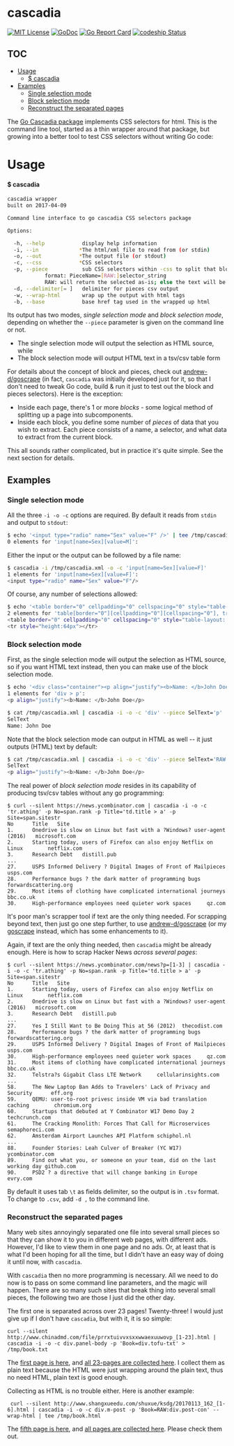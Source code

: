 
# cascadia

[![MIT License](http://img.shields.io/badge/License-MIT-blue.svg)](LICENSE)
[![GoDoc](https://godoc.org/github.com/suntong/cascadia?status.svg)](http://godoc.org/github.com/suntong/cascadia)
[![Go Report Card](https://goreportcard.com/badge/github.com/suntong/cascadia)](https://goreportcard.com/report/github.com/suntong/cascadia)
[![codeship Status](https://codeship.com/projects/7fbac590-a3dd-0134-4b89-26c19bdf8358/status?branch=master)](https://codeship.com/projects/190387)

## TOC
- [Usage](#usage)
  - [$ cascadia](#-cascadia)
- [Examples](#examples)
  - [Single selection mode](#single-selection-mode)
  - [Block selection mode](#block-selection-mode)
  - [Reconstruct the separated pages](#reconstruct-the-separated-pages)

The [Go Cascadia package](https://github.com/andybalholm/cascadia) implements CSS selectors for html. This is the command line tool, started as a thin wrapper around that package, but growing into a better tool to test CSS selectors without writing Go code:

# Usage

#### $ cascadia
```sh
cascadia wrapper
built on 2017-04-09

Command line interface to go cascadia CSS selectors package

Options:

  -h, --help            display help information
  -i, --in             *The html/xml file to read from (or stdin)
  -o, --out            *The output file (or stdout)
  -c, --css            *CSS selectors
  -p, --piece           sub CSS selectors within -css to split that block up into pieces
			format: PieceName=[RAW:]selector_string
			RAW: will return the selected as-is; else the text will be returned
  -d, --delimiter[=	]   delimiter for pieces csv output
  -w, --wrap-html       wrap up the output with html tags
  -b, --base            base href tag used in the wrapped up html
```

Its output has two modes, _single selection mode_ and _block selection mode_, depending on whether the `--piece` parameter is given on the command line or not.

- The single selection mode will output the selection as HTML source, while
- The block selection mode will output HTML text in a tsv/csv table form

For details about the concept of block and pieces, check out [andrew-d/goscrape](https://github.com/andrew-d/goscrape) (in fact, `cascadia` was initially developed just for it, so that I don't need to tweak Go code, build & run it just to test out the block and pieces selectors). Here is the exception:

- Inside each page, there's 1 or more *blocks* - some logical method of splitting up a page into subcomponents.
- Inside each block, you define some number of *pieces* of data that you wish
  to extract.  Each piece consists of a name, a selector, and what data to
  extract from the current block.

This all sounds rather complicated, but in practice it's quite simple. See the next section for details.


## Examples

### Single selection mode

All the three `-i -o -c` options are required. By default it reads from `stdin` and output to `stdout`:

```sh
$ echo '<input type="radio" name="Sex" value="F" />' | tee /tmp/cascadia.xml | cascadia -i -o -c 'input[name=Sex][value=M]'
0 elements for 'input[name=Sex][value=M]':
```

Either the input or the output can be followed by a file name:


```sh
$ cascadia -i /tmp/cascadia.xml -o -c 'input[name=Sex][value=F]'
1 elements for 'input[name=Sex][value=F]':
<input type="radio" name="Sex" value="F"/>
```

Of course, any number of selections allowed:

```sh
$ echo '<table border="0" cellpadding="0" cellspacing="0" style="table-layout: fixed; width: 100%; border: 0 dashed; border-color: #FFFFFF"><tr style="height:64px">aaa</tr></table>' | cascadia -i -o -c 'table[border="0"][cellpadding="0"][cellspacing="0"], tr[style=height\:64px]'
2 elements for 'table[border="0"][cellpadding="0"][cellspacing="0"], tr[style=height\:64px]':
<table border="0" cellpadding="0" cellspacing="0" style="table-layout: fixed; width: 100%; border: 0 dashed; border-color: #FFFFFF"><tbody><tr style="height:64px"></tr></tbody></table>
<tr style="height:64px"></tr>
```

### Block selection mode

First, as the single selection mode will output the selection as HTML source, so if you want HTML text instead, then you can make use of the block selection mode. 

```sh
$ echo '<div class="container"><p align="justify"><b>Name: </b>John Doe</p></div>' | tee /tmp/cascadia.xml | cascadia -i -o -c 'div > p'
1 elements for 'div > p':
<p align="justify"><b>Name: </b>John Doe</p>

$ cat /tmp/cascadia.xml | cascadia -i -o -c 'div' --piece SelText='p'
SelText
Name: John Doe
```

Note that the block selection mode can output in HTML as well -- it just outputs (HTML) text by default:

```sh
$ cat /tmp/cascadia.xml | cascadia -i -o -c 'div' --piece SelText='RAW:p'
SelText 
<p align="justify"><b>Name: </b>John Doe</p>
```

The real power of _block selection mode_ resides in its capability of producing tsv/csv tables without any go programming:


```
$ curl --silent https://news.ycombinator.com | cascadia -i -o -c 'tr.athing' -p No=span.rank -p Title='td.title > a' -p Site=span.sitestr
No      Title   Site
1.      Onedrive is slow on Linux but fast with a ?Windows? user-agent (2016)   microsoft.com
2.      Starting today, users of Firefox can also enjoy Netflix on Linux        netflix.com
3.      Research Debt   distill.pub
...
27.     USPS Informed Delivery ? Digital Images of Front of Mailpieces  usps.com
28.     Performance bugs ? the dark matter of programming bugs  forwardscattering.org
29.     Most items of clothing have complicated international journeys  bbc.co.uk
30.     High-performance employees need quieter work spaces     qz.com
```

It's poor man's scrapper tool if text are the only thing needed. For scrapping beyond text, then just go one step further, to use  [andrew-d/goscrape](https://github.com/andrew-d/goscrape) (or my [goscrape](https://github.com/suntong/goscrape) instead, which has some enhancements to it).

Again, if text are the only thing needed, then `cascadia` might be already enough. Here is how to scrap Hacker News _across several pages_:

```
$ curl --silent https://news.ycombinator.com/news?p=[1-3] | cascadia -i -o -c 'tr.athing' -p No=span.rank -p Title='td.title > a' -p Site=span.sitestr
No      Title   Site
1.      Starting today, users of Firefox can also enjoy Netflix on Linux        netflix.com
2.      Onedrive is slow on Linux but fast with a ?Windows? user-agent (2016)   microsoft.com 
3.      Research Debt   distill.pub
...
27.     Yes I Still Want to Be Doing This at 56 (2012)  thecodist.com
28.     Performance bugs ? the dark matter of programming bugs  forwardscattering.org
29.     USPS Informed Delivery ? Digital Images of Front of Mailpieces  usps.com
30.     High-performance employees need quieter work spaces     qz.com
31.     Most items of clothing have complicated international journeys  bbc.co.uk
32.     Telstra?s Gigabit Class LTE Network     cellularinsights.com
...
58.     The New Laptop Ban Adds to Travelers' Lack of Privacy and Security      eff.org 
59.     QEMU: user-to-root privesc inside VM via bad translation caching        chromium.org
60.     Startups that debuted at Y Combinator W17 Demo Day 2    techcrunch.com
61.     The Cracking Monolith: Forces That Call for Microservices       semaphoreci.com 
62.     Amsterdam Airport Launches API Platform schiphol.nl
...
88.     Founder Stories: Leah Culver of Breaker (YC W17)        ycombinator.com 
89.     Find out what you, or someone on your team, did on the last working day github.com
90.     PSD2 ? a directive that will change banking in Europe   evry.com
```

By default it uses tab `\t` as fields delimiter, so the output is in `.tsv` format. To change to `.csv`, add `-d ,` to the command line.

### Reconstruct the separated pages

Many web sites annoyingly separated one file into several small pieces so that they can show it to you in different web pages, with different ads. However, I'd like to view them in one page and no ads. Or, at least that is what I'd been hoping for all the time, but I didn't have an easy way of doing it until now, with `cascadia`.


With `cascadia` then no more programming is necessary. All we need to do now is to pass on some command line parameters, and the magic will happen. There are so many such sites that break thing into several small pieces, the following two are those I just did the other day.

The first one is separated across over 23 pages! Twenty-three! I would just give up if I don't have `cascadia`, but with it, it is so simple:

    curl --silent http://www.chinadmd.com/file/prrxtuivvxsxxwwaexuuwovp_[1-23].html | cascadia -i -o -c div.panel-body -p 'Book=div.tofu-txt' > /tmp/book.txt


The [first page is here](http://www.chinadmd.com/file/prrxtuivvxsxxwwaexuuwovp_1.html), and [all 23-pages are collected here](https://docs.google.com/document/d/1HkJ2oxvRSvoaNXl0n3t-uGhT5Dd08cvDbP9tB9Dmy8Q/preview). I collect them as plain text because the HTML were just wrapping around the plain text, thus no need HTML, plain text is good enough.

Collecting as HTML is no trouble either. Here is another example:

     curl --silent http://www.shangxueedu.com/shuxue/ksdg/20170113_162_[1-6].html | cascadia -i -o -c div.m-post -p 'Book=RAW:div.post-con' --wrap-html | tee /tmp/book.html

The [fifth page is here](http://www.shangxueedu.com/shuxue/ksdg/20170113_162_5.html), and [all pages are collected here](https://docs.google.com/document/d/1StFwP7kChHiGsL-hm3tnY29bsBRQWCU7xdhu2shsGcg/preview). Please check them out.
